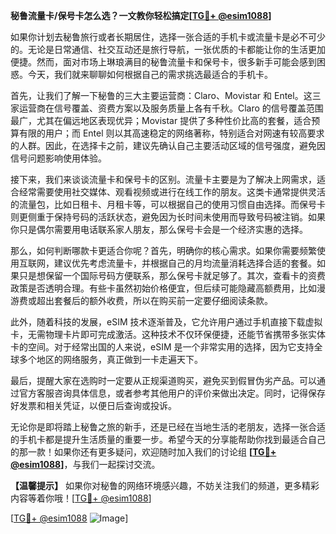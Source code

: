 **秘鲁流量卡/保号卡怎么选？一文教你轻松搞定[[TG💪+ @esim1088](https://t.me/s/esim1088)]**

如果你计划去秘鲁旅行或者长期居住，选择一张合适的手机卡或流量卡是必不可少的。无论是日常通信、社交互动还是旅行导航，一张优质的卡都能让你的生活更加便捷。然而，面对市场上琳琅满目的秘鲁流量卡和保号卡，很多新手可能会感到困惑。今天，我们就来聊聊如何根据自己的需求挑选最适合的手机卡。

首先，让我们了解一下秘鲁的三大主要运营商：Claro、Movistar 和 Entel。这三家运营商在信号覆盖、资费方案以及服务质量上各有千秋。Claro 的信号覆盖范围最广，尤其在偏远地区表现优异；Movistar 提供了多种性价比高的套餐，适合预算有限的用户；而 Entel 则以其高速稳定的网络著称，特别适合对网速有较高要求的人群。因此，在选择卡之前，建议先确认自己主要活动区域的信号强度，避免因信号问题影响使用体验。

接下来，我们来谈谈流量卡和保号卡的区别。流量卡主要是为了解决上网需求，适合经常需要使用社交媒体、观看视频或进行在线工作的朋友。这类卡通常提供灵活的流量包，比如日租卡、月租卡等，可以根据自己的使用习惯自由选择。而保号卡则更侧重于保持号码的活跃状态，避免因为长时间未使用而导致号码被注销。如果你只是偶尔需要用电话联系家人朋友，那么保号卡会是一个经济实惠的选择。

那么，如何判断哪款卡更适合你呢？首先，明确你的核心需求。如果你需要频繁使用互联网，建议优先考虑流量卡，并根据自己的月均流量消耗选择合适的套餐。如果只是想保留一个国际号码方便联系，那么保号卡就足够了。其次，查看卡的资费政策是否透明合理。有些卡虽然初始价格便宜，但后续可能隐藏高额费用，比如漫游费或超出套餐后的额外收费，所以在购买前一定要仔细阅读条款。

此外，随着科技的发展，eSIM 技术逐渐普及，它允许用户通过手机直接下载虚拟卡，无需物理卡片即可完成激活。这种技术不仅环保便捷，还能节省携带多张实体卡的空间。对于经常出国的人来说，eSIM 是一个非常实用的选择，因为它支持全球多个地区的网络服务，真正做到一卡走遍天下。

最后，提醒大家在选购时一定要从正规渠道购买，避免买到假冒伪劣产品。可以通过官方客服咨询具体信息，或者参考其他用户的评价来做出决定。同时，记得保存好发票和相关凭证，以便日后查询或投诉。

无论你是即将踏上秘鲁之旅的新手，还是已经在当地生活的老朋友，选择一张合适的手机卡都是提升生活质量的重要一步。希望今天的分享能帮助你找到最适合自己的那一款！如果你还有更多疑问，欢迎随时加入我们的讨论组 **[[TG💪+ @esim1088](https://t.me/s/esim1088)]**，与我们一起探讨交流。

**【温馨提示】** 如果你对秘鲁的网络环境感兴趣，不妨关注我们的频道，更多精彩内容等着你哦！[[TG💪+ @esim1088](https://t.me/s/esim1088)] 

[[TG💪+ @esim1088](https://t.me/s/esim1088) ![Image](https://i.postimg.cc/4NQfJmqS/Snipaste-2025-05-13-00-14-12.png)]